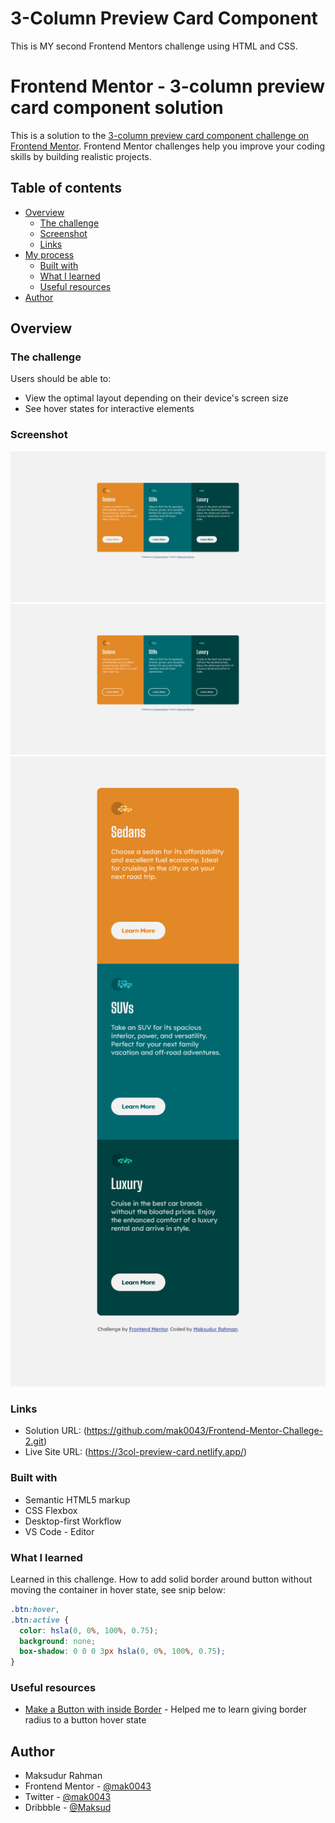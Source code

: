 # 3-Column Preview Card Component

This is MY second Frontend Mentors challenge using HTML and CSS.

# Frontend Mentor - 3-column preview card component solution

This is a solution to the [3-column preview card component challenge on Frontend Mentor](https://www.frontendmentor.io/challenges/3column-preview-card-component-pH92eAR2-). Frontend Mentor challenges help you improve your coding skills by building realistic projects.

## Table of contents

- [Overview](#overview)
  - [The challenge](#the-challenge)
  - [Screenshot](#screenshot)
  - [Links](#links)
- [My process](#my-process)
  - [Built with](#built-with)
  - [What I learned](#what-i-learned)
  - [Useful resources](#useful-resources)
- [Author](#author)

## Overview

### The challenge

Users should be able to:

- View the optimal layout depending on their device's screen size
- See hover states for interactive elements

### Screenshot

![](./Screenshot-desktop.png)
![](./Screenshot-hover.png)
![](./Screenshot-mobile.png)

### Links

- Solution URL: (https://github.com/mak0043/Frontend-Mentor-Challege-2.git)
- Live Site URL: (https://3col-preview-card.netlify.app/)

### Built with

- Semantic HTML5 markup
- CSS Flexbox
- Desktop-first Workflow
- VS Code - Editor

### What I learned

Learned in this challenge. How to add solid border around button without moving the container in hover state, see snip below:

```css
.btn:hover,
.btn:active {
  color: hsla(0, 0%, 100%, 0.75);
  background: none;
  box-shadow: 0 0 0 3px hsla(0, 0%, 100%, 0.75);
}
```

### Useful resources

- [Make a Button with inside Border](https://stackoverflow.com/questions/24519268/how-to-make-a-button-with-inside-border) - Helped me to learn giving border radius to a button hover state

## Author

- Maksudur Rahman
- Frontend Mentor - [@mak0043](https://www.frontendmentor.io/profile/mak0043)
- Twitter - [@mak0043](https://twitter.com/mak0043)
- Dribbble - [@Maksud](https://dribbble.com/Maksud)
